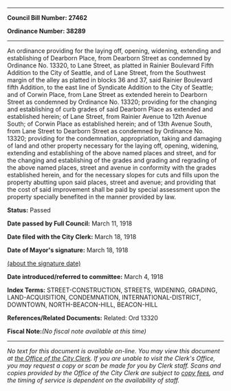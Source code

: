 

********

**Council Bill Number: 27462**
   
**Ordinance Number: 38289**
********

 An ordinance providing for the laying off, opening, widening, extending and establishing of Dearborn Place, from Dearborn Street as condemned by Ordinance No. 13320, to Lane Street, as platted in Rainier Boulevard Fifth Addition to the City of Seattle, and of Lane Street, from the Southwest margin of the alley as platted in blocks 36 and 37, said Rainier Boulevard fifth Addition, to the east line of Syndicate Addition to the City of Seattle; and of Corwin Place, from Lane Street as extended herein to Dearborn Street as condemned by Ordinance No. 13320; providing for the changing and establishing of curb grades of said Dearborn Place as extended and established herein; of Lane Street, from Rainier Avenue to 12th Avenue South; of Corwin Place as established herein; and of 13th Avenue South, from Lane Street to Dearborn Street as condemned by Ordinance No. 13320; providing for the condemnation, appropriation, taking and damaging of land and other property necessary for the laying off, opening, widening, extending and establishing of the above named places and street, and for the changing and establishing of the grades and grading and regrading of the above named places, street and avenue in conformity with the grades established herein, and for the necessary slopes for cuts and fills upon the property abutting upon said places, street and avenue; and providing that the cost of said improvement shall be paid by special assessment upon the property specially benefited in the manner provided by law.

**Status:** Passed
   
**Date passed by Full Council:** March 11, 1918
   
**Date filed with the City Clerk:** March 18, 1918
   
**Date of Mayor's signature:** March 18, 1918
   
[(about the signature date)](/~public/approvaldate.htm)
   
   
   
**Date introduced/referred to committee:** March 4, 1918
   
   
**Index Terms:** STREET-CONSTRUCTION, STREETS, WIDENING, GRADING, LAND-ACQUISITION, CONDEMNATION, INTERNATIONAL-DISTRICT, DOWNTOWN, NORTH-BEACON-HILL, BEACON-HILL

**References/Related Documents:** Related: Ord 13320

**Fiscal Note:**_(No fiscal note available at this time)_
********

_No text for this document is available on-line. You may view this document at [the Office of the City Clerk](http://www.seattle.gov/leg/clerk/contactUs.htm). If you are unable to visit the Clerk's Office, you may request a copy or scan be made for you by Clerk staff. Scans and copies provided by the Office of the City Clerk are subject to [copy fees](http://clerk.seattle.gov/~public/clerkfees.htm), and the timing of service is dependent on the availability of staff._

